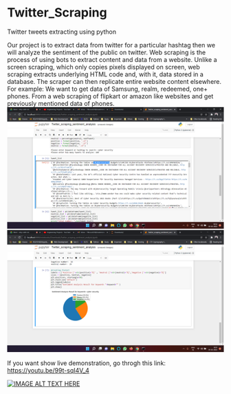# Twitter_Scraping
Twitter tweets extracting using python

Our project is to extract data from twitter for a particular hashtag then we will analyze the sentiment of the public on twitter.
Web scraping is the process of using bots to extract content and data from a website. Unlike a screen scraping, which only copies pixels displayed on screen, web scraping extracts underlying HTML code and, with it, data stored in a database. The scraper can then replicate entire website content elsewhere. For example: We want to get data of Samsung, realm, redeemed, one+ phones. From a web scraping of flipkart or amazon like websites and get previously mentioned data of phones.
![](Images/Twitter_Scraping_Output.png)
![](Images/Twitter_Scraping.png)

If you want show live demonstration, go throgh this link: https://youtu.be/99t-sqI4V_4

[![IMAGE ALT TEXT HERE](http://img.youtube.com/vi/99t-sqI4V_4/0.jpg)](http://www.youtube.com/watch?v=99t-sqI4V_4)
